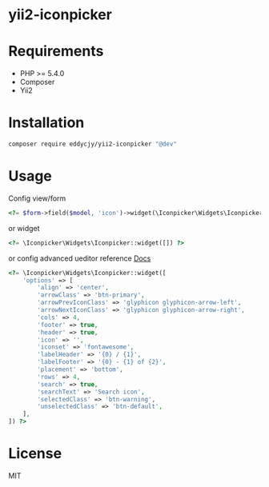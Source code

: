 # yii2-iconpicker

# Requirements

- PHP >= 5.4.0
- Composer
- Yii2

# Installation

``` sh
composer require eddycjy/yii2-iconpicker "@dev"
```


# Usage

Config view/form

``` php
<?= $form->field($model, 'icon')->widget(\Iconpicker\Widgets\Iconpicker::className()) ?>
```

or widget

``` php
<?= \Iconpicker\Widgets\Iconpicker::widget([]) ?>
```

or config advanced ueditor reference [Docs](http://victor-valencia.github.io/bootstrap-iconpicker/)

``` php
<?= \Iconpicker\Widgets\Iconpicker::widget([
    'options' => [
        'align' => 'center',
        'arrowClass' => 'btn-primary',
        'arrowPrevIconClass' => 'glyphicon glyphicon-arrow-left',
        'arrowNextIconClass' => 'glyphicon glyphicon-arrow-right',
        'cols' => 4,
        'footer' => true,
        'header' => true,
        'icon' => '',
        'iconset' => 'fontawesome',
        'labelHeader' => '{0} / {1}',
        'labelFooter' => '{0} - {1} of {2}',
        'placement' => 'bottom',
        'rows' => 4,
        'search' => true,
        'searchText' => 'Search icon',
        'selectedClass' => 'btn-warning',
        'unselectedClass' => 'btn-default',
    ],
]) ?>
```

# License

MIT